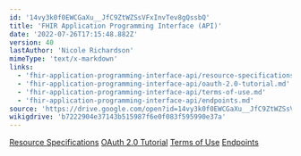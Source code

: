 ```yaml
---
id: '14vy3k0f0EWCGaXu__JfC9ZtWZSsVFxInvTev8gQssbQ'
title: 'FHIR Application Programming Interface (API)'
date: '2022-07-26T17:15:48.882Z'
version: 40
lastAuthor: 'Nicole Richardson'
mimeType: 'text/x-markdown'
links:
  - 'fhir-application-programming-interface-api/resource-specifications.md'
  - 'fhir-application-programming-interface-api/oauth-2.0-tutorial.md'
  - 'fhir-application-programming-interface-api/terms-of-use.md'
  - 'fhir-application-programming-interface-api/endpoints.md'
source: 'https://drive.google.com/open?id=14vy3k0f0EWCGaXu__JfC9ZtWZSsVFxInvTev8gQssbQ'
wikigdrive: 'b7222904e37143b515987f6e0f083f595990e37a'
---
```

[Resource Specifications](fhir-application-programming-interface-api/resource-specifications.md)
[OAuth 2.0 Tutorial](fhir-application-programming-interface-api/oauth-2.0-tutorial.md)
[Terms of Use](fhir-application-programming-interface-api/terms-of-use.md)
[Endpoints](fhir-application-programming-interface-api/endpoints.md)
